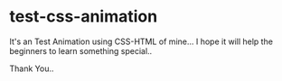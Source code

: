 # test-css-animation
It's an Test Animation using CSS-HTML of mine... I hope it will help the beginners to learn something special.. 

Thank You.. 
